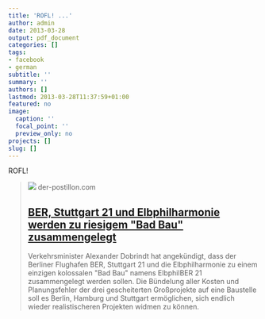 ```yaml
---
title: 'ROFL! ...'
author: admin
date: 2013-03-28
output: pdf_document
categories: []
tags:
- facebook
- german
subtitle: ''
summary: ''
authors: []
lastmod: 2013-03-28T11:37:59+01:00
featured: no
image:
  caption: ''
  focal_point: ''
  preview_only: no
projects: []
slug: []
---
```

ROFL!
> [![](https://1.bp.blogspot.com/-8OyaQMC06J0/UVLo7jU9IdI/AAAAAAAAUmI/Y_e_WYGPJNQ/w1200-h630-p-k-no-nu/ElbphilBER+21.jpg)](http://www.der-postillon.com/2013/03/ber-stuttgart-21-und-elbphilharmonie.html)
> der-postillon.com
> ## [BER, Stuttgart 21 und Elbphilharmonie werden zu riesigem "Bad Bau" zusammengelegt](http://www.der-postillon.com/2013/03/ber-stuttgart-21-und-elbphilharmonie.html)
>
>Verkehrsminister Alexander Dobrindt hat angekündigt, dass der Berliner Flughafen BER, Stuttgart 21 und die Elbphilharmonie zu einem einzigen kolossalen "Bad Bau" namens ElbphilBER 21 zusammengelegt werden sollen. Die Bündelung aller Kosten und Planungsfehler der drei gescheiterten Großprojekte auf eine Baustelle soll es Berlin, Hamburg und Stuttgart ermöglichen, sich endlich wieder realistischeren Projekten widmen zu können.

